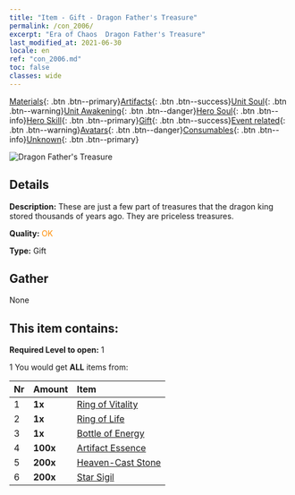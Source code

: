 ```yaml
---
title: "Item - Gift - Dragon Father's Treasure"
permalink: /con_2006/
excerpt: "Era of Chaos  Dragon Father's Treasure"
last_modified_at: 2021-06-30
locale: en
ref: "con_2006.md"
toc: false
classes: wide
---
```

 [Materials](/Items/){: .btn .btn--primary}[Artifacts](/Items/Artifacts/){: .btn .btn--success}[Unit Soul](/Items/UnitSoul/){: .btn .btn--warning}[Unit Awakening](/Items/UnitAwakening/){: .btn .btn--danger}[Hero Soul](/Items/HeroSoul/){: .btn .btn--info}[Hero Skill](/Items/HeroSkill/){: .btn .btn--primary}[Gift](/Items/Gift/){: .btn .btn--success}[Event related](/Items/Events/){: .btn .btn--warning}[Avatars](/Items/Avatars/){: .btn .btn--danger}[Consumables](/Items/Consumables/){: .btn .btn--info}[Unknown](/Items/Unknown/){: .btn .btn--primary}

 ![Dragon Father's Treasure](/images/t/BloodoftheDragon_1.png)

## Details
 **Description:** These are just a few part of treasures that the dragon king stored thousands of years ago. They are priceless treasures.

 **Quality:** <span style="color: #FF8C00">OK</span>

 **Type:** Gift

## Gather

  None

## This item contains:

 **Required Level to open:** 1

 1 You would get **ALL** items  from:

  | Nr | Amount |     Item    |
  |:---|:-------|:------------|
  | 1 |  **1x** | [Ring of Vitality](/Items/art_106/) |  | 
  | 2 |  **1x** | [Ring of Life](/Items/art_107/) |  | 
  | 3 |  **1x** | [Bottle of Energy](/Items/art_108/) |  | 
  | 4 |  **100x** | [Artifact Essence](/Items/con_761/) |  | 
  | 5 |  **200x** | [Heaven-Cast Stone](/Items/art_188/) |  | 
  | 6 |  **200x** | [Star Sigil](/Items/con_876/) |  | 
